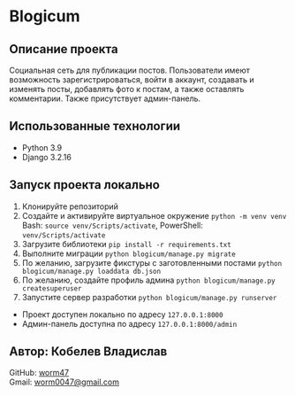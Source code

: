 # Blogicum

## Описание проекта
Социальная сеть для публикации постов. Пользователи имеют возможность зарегистрироваться, войти в аккаунт,
создавать и изменять посты, добавлять фото к постам, а также оставлять комментарии. Также присутствует админ-панель.

## Использованные технологии
- Python 3.9
- Django 3.2.16


## Запуск проекта локально
1. Клонируйте репозиторий
2. Создайте и активируйте виртуальное окружение `python -m venv venv`    
Bash: `source venv/Scripts/activate`, PowerShell: `venv/Scripts/activate`
3. Загрузите библиотеки `pip install -r requirements.txt`
4. Выполните миграции `python blogicum/manage.py migrate`
5. По желанию, загрузите фикстуры с заготовленными постами `python blogicum/manage.py loaddata db.json`
6. По желанию, создайте профиль админа `python blogicum/manage.py createsuperuser`
7. Запустите сервер разработки `python blogicum/manage.py runserver`

- Проект доступен локально по адресу `127.0.0.1:8000`
- Админ-панель доступна по адресу `127.0.0.1:8000/admin`

## Автор: Кобелев Владислав
GitHub: [worm47](https://github.com/Worm47)    
Gmail: worm0047@gmail.com

